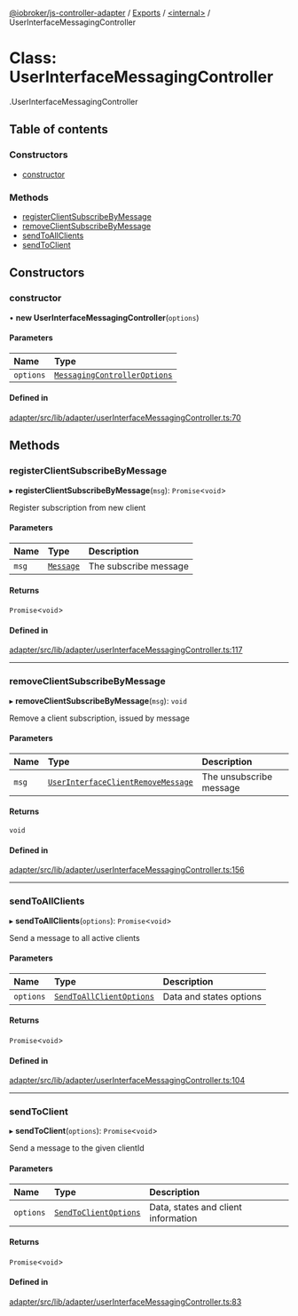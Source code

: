 [@iobroker/js-controller-adapter](../README.md) / [Exports](../modules.md) / [<internal\>](../modules/internal_.md) / UserInterfaceMessagingController

# Class: UserInterfaceMessagingController

[<internal>](../modules/internal_.md).UserInterfaceMessagingController

## Table of contents

### Constructors

- [constructor](internal_.UserInterfaceMessagingController.md#constructor)

### Methods

- [registerClientSubscribeByMessage](internal_.UserInterfaceMessagingController.md#registerclientsubscribebymessage)
- [removeClientSubscribeByMessage](internal_.UserInterfaceMessagingController.md#removeclientsubscribebymessage)
- [sendToAllClients](internal_.UserInterfaceMessagingController.md#sendtoallclients)
- [sendToClient](internal_.UserInterfaceMessagingController.md#sendtoclient)

## Constructors

### constructor

• **new UserInterfaceMessagingController**(`options`)

#### Parameters

| Name | Type |
| :------ | :------ |
| `options` | [`MessagingControllerOptions`](../interfaces/internal_.MessagingControllerOptions.md) |

#### Defined in

[adapter/src/lib/adapter/userInterfaceMessagingController.ts:70](https://github.com/ioBroker/ioBroker.js-controller/blob/c590b2a5/packages/adapter/src/lib/adapter/userInterfaceMessagingController.ts#L70)

## Methods

### registerClientSubscribeByMessage

▸ **registerClientSubscribeByMessage**(`msg`): `Promise`<`void`\>

Register subscription from new client

#### Parameters

| Name | Type | Description |
| :------ | :------ | :------ |
| `msg` | [`Message`](../interfaces/internal_.Message.md) | The subscribe message |

#### Returns

`Promise`<`void`\>

#### Defined in

[adapter/src/lib/adapter/userInterfaceMessagingController.ts:117](https://github.com/ioBroker/ioBroker.js-controller/blob/c590b2a5/packages/adapter/src/lib/adapter/userInterfaceMessagingController.ts#L117)

___

### removeClientSubscribeByMessage

▸ **removeClientSubscribeByMessage**(`msg`): `void`

Remove a client subscription, issued by message

#### Parameters

| Name | Type | Description |
| :------ | :------ | :------ |
| `msg` | [`UserInterfaceClientRemoveMessage`](../modules/internal_.md#userinterfaceclientremovemessage) | The unsubscribe message |

#### Returns

`void`

#### Defined in

[adapter/src/lib/adapter/userInterfaceMessagingController.ts:156](https://github.com/ioBroker/ioBroker.js-controller/blob/c590b2a5/packages/adapter/src/lib/adapter/userInterfaceMessagingController.ts#L156)

___

### sendToAllClients

▸ **sendToAllClients**(`options`): `Promise`<`void`\>

Send a message to all active clients

#### Parameters

| Name | Type | Description |
| :------ | :------ | :------ |
| `options` | [`SendToAllClientOptions`](../modules/internal_.md#sendtoallclientoptions) | Data and states options |

#### Returns

`Promise`<`void`\>

#### Defined in

[adapter/src/lib/adapter/userInterfaceMessagingController.ts:104](https://github.com/ioBroker/ioBroker.js-controller/blob/c590b2a5/packages/adapter/src/lib/adapter/userInterfaceMessagingController.ts#L104)

___

### sendToClient

▸ **sendToClient**(`options`): `Promise`<`void`\>

Send a message to the given clientId

#### Parameters

| Name | Type | Description |
| :------ | :------ | :------ |
| `options` | [`SendToClientOptions`](../interfaces/internal_.SendToClientOptions.md) | Data, states and client information |

#### Returns

`Promise`<`void`\>

#### Defined in

[adapter/src/lib/adapter/userInterfaceMessagingController.ts:83](https://github.com/ioBroker/ioBroker.js-controller/blob/c590b2a5/packages/adapter/src/lib/adapter/userInterfaceMessagingController.ts#L83)
